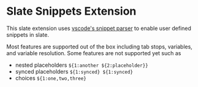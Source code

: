 # Slate Snippets Extension

This slate extension uses [vscode's snippet parser](https://github.com/microsoft/vscode/blob/main/src/vs/editor/contrib/snippet/snippetParser.ts) to enable user defined snippets in slate.

Most features are supported out of the box including tab stops, variables, and variable resolution. Some features are not supported yet such as

- nested placeholders `${1:another ${2:placeholder}}`
- synced placeholders `${1:synced} ${1:synced}`
- choices `${1:one,two,three}`
